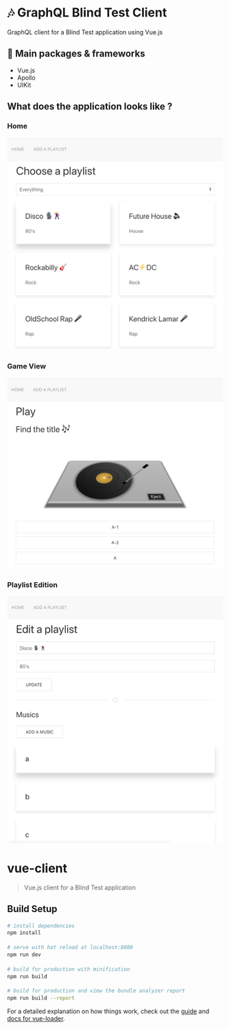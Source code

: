 # 🎶 GraphQL Blind Test Client

GraphQL client for a Blind Test application using Vue.js


## 🚀 Main packages & frameworks
- Vue.js
- Apollo
- UIKit

## What does the application looks like ?

### Home
![Screenshot](Screenshot_2.png)

### Game View
![Screenshot](Screenshot_1.png)

### Playlist Edition
![Screenshot](Screenshot_3.png)

# vue-client

> Vue.js client for a Blind Test application

## Build Setup

``` bash
# install dependencies
npm install

# serve with hot reload at localhost:8080
npm run dev

# build for production with minification
npm run build

# build for production and view the bundle analyzer report
npm run build --report
```

For a detailed explanation on how things work, check out the [guide](http://vuejs-templates.github.io/webpack/) and [docs for vue-loader](http://vuejs.github.io/vue-loader).

